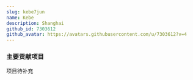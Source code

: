 ```yaml
---
slug: kebe7jun
name: Kebe
description: Shanghai
github_id: 7303612
github_avatar: https://avatars.githubusercontent.com/u/7303612?v=4
---
```


### 主要贡献项目

项目待补充
